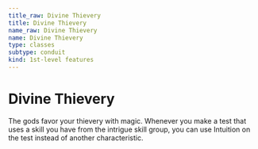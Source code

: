 ```yaml
---
title_raw: Divine Thievery
title: Divine Thievery
name_raw: Divine Thievery
name: Divine Thievery
type: classes
subtype: conduit
kind: 1st-level features
---
```


# Divine Thievery

The gods favor your thievery with magic. Whenever you make a test that uses a skill you have from the intrigue skill group, you can use Intuition on the test instead of another characteristic.
